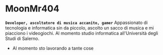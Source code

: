 # MoonMr404


**`Developer, ascoltatore di musica accanito, gamer`**
Appassionato di tecnologia e informatica sin da piccolo, ascolto un sacco di musica e mi piacciono i videogiochi.
Al momento studio informatica all'Università degli Studi di Salerno.
- Al momento sto lavorando a tante cose 

<!--
**MoonMr404/MoonMr404** is a ✨ _special_ ✨ repository because its `README.md` (this file) appears on your GitHub profile.

Here are some ideas to get you started:

- 🔭 I’m currently working on ...
- 🌱 I’m currently learning ...
- 👯 I’m looking to collaborate on ...
- 🤔 I’m looking for help with ...
- 💬 Ask me about ...
- 📫 How to reach me: ...
- 😄 Pronouns: ...
- ⚡ Fun fact: ...
-->
